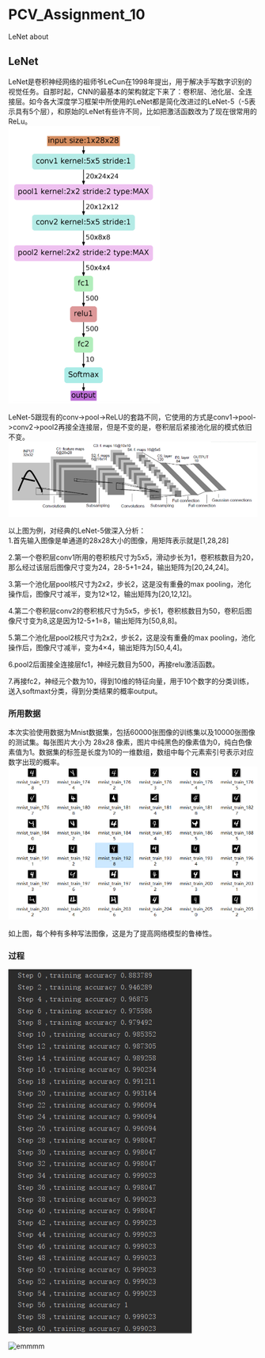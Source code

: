 # PCV_Assignment_10
LeNet about
## LeNet
  LeNet是卷积神经网络的祖师爷LeCun在1998年提出，用于解决手写数字识别的视觉任务。自那时起，CNN的最基本的架构就定下来了：卷积层、池化层、全连接层。如今各大深度学习框架中所使用的LeNet都是简化改进过的LeNet-5（-5表示具有5个层），和原始的LeNet有些许不同，比如把激活函数改为了现在很常用的ReLu。  
  ![emmmm](https://github.com/Heured/PCV_Assignment_10/blob/master/ImgToShow/Lenet架构.png)
  
  LeNet-5跟现有的conv->pool->ReLU的套路不同，它使用的方式是conv1->pool->conv2->pool2再接全连接层，但是不变的是，卷积层后紧接池化层的模式依旧不变。  
  ![emmmm](https://github.com/Heured/PCV_Assignment_10/blob/master/ImgToShow/Lenet流程.png)  
  
  以上图为例，对经典的LeNet-5做深入分析：  
  1.首先输入图像是单通道的28x28大小的图像，用矩阵表示就是[1,28,28]  
  
  2.第一个卷积层conv1所用的卷积核尺寸为5x5，滑动步长为1，卷积核数目为20，那么经过该层后图像尺寸变为24，28-5+1=24，输出矩阵为[20,24,24]。  
  
  3.第一个池化层pool核尺寸为2x2，步长2，这是没有重叠的max pooling，池化操作后，图像尺寸减半，变为12×12，输出矩阵为[20,12,12]。  
  
  4.第二个卷积层conv2的卷积核尺寸为5x5，步长1，卷积核数目为50，卷积后图像尺寸变为8,这是因为12-5+1=8，输出矩阵为[50,8,8]。  
  
  5.第二个池化层pool2核尺寸为2x2，步长2，这是没有重叠的max pooling，池化操作后，图像尺寸减半，变为4×4，输出矩阵为[50,4,4]。  
  
  6.pool2后面接全连接层fc1，神经元数目为500，再接relu激活函数。  
  
  7.再接fc2，神经元个数为10，得到10维的特征向量，用于10个数字的分类训练，送入softmaxt分类，得到分类结果的概率output。  
  
  

### 所用数据
  本次实验使用数据为Mnist数据集，包括60000张图像的训练集以及10000张图像的测试集。每张图片大小为 28x28 像素，图片中纯黑色的像素值为0，纯白色像素值为1。数据集的标签是长度为10的一维数组，数组中每个元素索引号表示对应数字出现的概率。  
  ![emmmm](https://github.com/Heured/PCV_Assignment_10/blob/master/ImgToShow/44444.PNG)  
  
  如上图，每个种有多种写法图像，这是为了提高网络模型的鲁棒性。
  
 
### 过程

![emmmm](https://github.com/Heured/PCV_Assignment_10/blob/master/ImgToShow/训练过程.PNG)  
  
![emmmm]()

  
 

